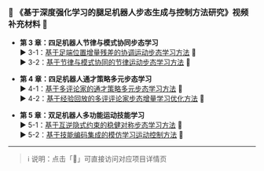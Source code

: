 
### 🤖 《基于深度强化学习的腿足机器人步态生成与控制方法研究》视频补充材料 🤖 

- **第 3 章：四足机器人节律与模式协同步态学习**  
  ▶️ 3-1：[基于足端位置增量残差的协调运动步态学习方法](https://vsislab.github.io/ifpc/) 🔗  
  ▶️ 3-2：[基于节律与模式协同的节律运动步态学习方法](https://vsislab.github.io/rhyloc/) 🔗  

- **第 4 章：四足机器人通才策略多元步态学习**  
  ▶️ 4-1：[基于多评论家的通才策略多元步态学习方法](https://vsislab.github.io/gala/) 🔗  
  ▶️ 4-2：[基于经验回放的多评评论家步态增量学习优化方法](https://vsislab.github.io/mcler/) 🔗  


- **第 5 章：双足机器人多功能运动技能学习**  
  ▶️ 5-1：[基于互逆隐式约束的稳健对称步态学习方法](https://vsislab.github.io/SelfMimic/) 🔗  
  ▶️ 5-2：[基于技能编码集成的模仿学习运动控制方法](https://vsislab.github.io/seil/) 🔗  


---
> ℹ️ 说明：点击「🔗」可直接访问对应项目详情页
